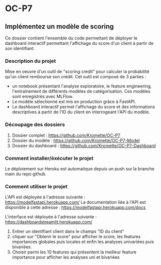 # OC-P7
## Implémentez un modèle de scoring
Ce dossier contient l'ensemble du code permettant de déployer le dashboard interactif permettant l'affichage du score d'un client à partir de son identifiant.

### Description du projet
Mise en oeuvre d'un outil de "scoring credit" pour calculer la probabilité qu'un client rembourse son crédit.
Cet outil est composé de 3 parties :
- un notebook présentant l'analyse exploratoire, le feature engineering, l'entraînement de différents modèles de catégorisation. Ces modèles sont enregistrés avec MLFlow.
- Le modèle sélectionné est mis en production grâce à FastAPI.
- Le dashboard interactif permet l'affichage du score et des informations descriptives à partir de l'ID du client en interrogeant l'API du modèle.

### Découpage des dossiers
1. Dossier complet : https://github.com/Kromette/OC-P7
2. Dossier du modèle : https://github.com/Kromette/OC-P7-Model
3. Dossier du dashboard : https://github.com/Kromette/OC-P7-Dashboard

### Comment installer/éxécuter le projet
Le déploiement sur Heroku est automatique depuis un push sur la branche main du repo github.

### Comment utiliser le projet
L'API est déployée à l'adresse suivante : https://modelfastapi.herokuapp.com/
La documentation liée à l'API est disponible à cette adresse : https://modelfastapi.herokuapp.com/docs

L'interface est déployée à l'adresse suivante : https://dashboardstreamlit.herokuapp.com/
1. Entrer un identifiant client dans le champs "ID du client" 
2. cliquer sur "Obtenir le score" pour afficher le score, les features importances globales puis locales et enfin les analyses univariées puis bivariées.
3. Choisir parmi les 10 features qui présentent la meilleur feature importance pour afficher les analyses uni et bivariées
